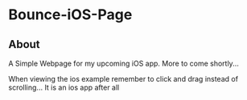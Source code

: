 # Bounce-iOS-Page

## About

A Simple Webpage for my upcoming iOS app. More to come shortly...

When viewing the ios example remember to click and drag instead of scrolling... It is an ios app after all
